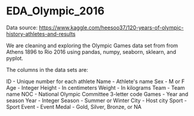 # EDA_Olympic_2016
Data source: https://www.kaggle.com/heesoo37/120-years-of-olympic-history-athletes-and-results

We are cleaning and exploring the Olympic Games data set from from Athens 1896 to Rio 2016 using pandas, numpy, seaborn, sklearn, and pyplot.

The columns in the data sets are:

ID - Unique number for each athlete
Name - Athlete's name
Sex - M or F
Age - Integer
Height - In centimeters
Weight - In kilograms
Team - Team name
NOC - National Olympic Committee 3-letter code
Games - Year and season
Year - Integer
Season - Summer or Winter
City - Host city
Sport - Sport
Event - Event
Medal - Gold, Silver, Bronze, or NA

